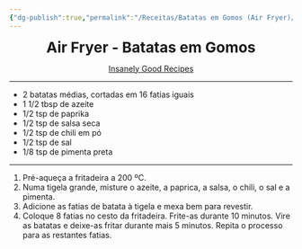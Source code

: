 ```yaml
---
{"dg-publish":true,"permalink":"/Receitas/Batatas em Gomos (Air Fryer)/"}
---
```


<div style="text-align: center;"> <span style="font-size: 26px;"><b>Air Fryer - Batatas em Gomos</b></span> </div>

<span class="center"> <center> [Insanely Good Recipes](https://insanelygoodrecipes.com/air-fryer-potato-wedges/#wpzoom-premium-recipe-card)</center></span>

---
- 2 batatas médias, cortadas em 16 fatias iguais
- 1 1/2 tbsp de azeite
- 1/2 tsp de paprika
- 1/2 tsp de salsa seca
- 1/2 tsp de chili em pó
- 1/2 tsp de sal
- 1/8 tsp de pimenta preta
---
1. Pré-aqueça a fritadeira a 200 ºC.
2. Numa tigela grande, misture o azeite, a paprica, a salsa, o chili, o sal e a pimenta.
3. Adicione as fatias de batata à tigela e mexa bem para revestir.
4. Coloque 8 fatias no cesto da fritadeira. Frite-as durante 10 minutos. Vire as batatas e deixe-as fritar durante mais 5 minutos. Repita o processo para as restantes fatias.